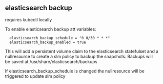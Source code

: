 

## elasticsearch backup

requires kubectl locally

To enable elasticsearch backup att variables:
```
  elasticsearch_backup_schedule = "0 0/30 * * *"
  elasticsearch_backup_enabled = true
```

This will add a persistent volume claim to the elasticsearch statefulset and a nullresource to create a slm policy to backup the snapshots.
Backups will be saved at /usr/share/elasticsearch/backups

If elasticsearch_backup_schedule is changed the nullresource will be triggered to update slm policy


